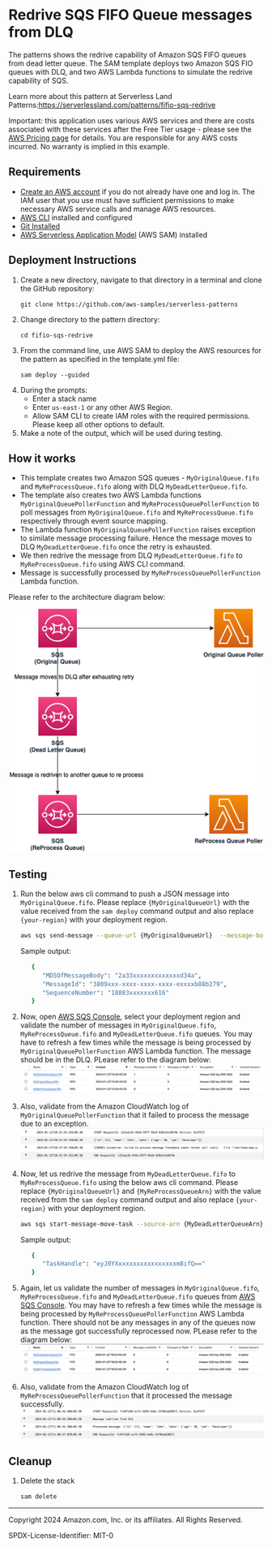 # Redrive SQS FIFO Queue messages from DLQ 

The patterns shows the redrive capability of Amazon SQS FIFO queues from dead letter queue. The SAM template deploys two Amazon SQS FIO queues with DLQ, and two AWS Lambda functions to simulate the redrive capability of SQS.

Learn more about this pattern at Serverless Land Patterns:https://serverlessland.com/patterns/fifio-sqs-redrive

Important: this application uses various AWS services and there are costs associated with these services after the Free Tier usage - please see the [AWS Pricing page](https://aws.amazon.com/pricing/) for details. You are responsible for any AWS costs incurred. No warranty is implied in this example.

## Requirements

- [Create an AWS account](https://portal.aws.amazon.com/gp/aws/developer/registration/index.html) if you do not already have one and log in. The IAM user that you use must have sufficient permissions to make necessary AWS service calls and manage AWS resources.
- [AWS CLI](https://docs.aws.amazon.com/cli/latest/userguide/install-cliv2.html) installed and configured
- [Git Installed](https://git-scm.com/book/en/v2/Getting-Started-Installing-Git)
- [AWS Serverless Application Model](https://docs.aws.amazon.com/serverless-application-model/latest/developerguide/serverless-sam-cli-install.html) (AWS SAM) installed

## Deployment Instructions

1. Create a new directory, navigate to that directory in a terminal and clone the GitHub repository:
   ```
   git clone https://github.com/aws-samples/serverless-patterns
   ```
2. Change directory to the pattern directory:
   ```
   cd fifio-sqs-redrive
   ```
3. From the command line, use AWS SAM to deploy the AWS resources for the pattern as specified in the template.yml file:
   ```
   sam deploy --guided
   ```
4. During the prompts:
    * Enter a stack name
    * Enter `us-east-1` or any other AWS Region. 
    * Allow SAM CLI to create IAM roles with the required permissions. Please keep all other options to default.
5. Make a note of the output, which will be used during testing.

## How it works

* This template creates two Amazon SQS queues - `MyOriginalQueue.fifo` and `MyReProcessQueue.fifo` along with DLQ `MyDeadLetterQueue.fifo`. 
* The template also creates two AWS Lambda functions `MyOriginalQueuePollerFunction` and `MyReProcessQueuePollerFunction` to poll messages from `MyOriginalQueue.fifo` and `MyReProcessQueue.fifo` respectively through event source mapping.
* The Lambda function `MyOriginalQueuePollerFunction` raises exception to similate message processing failure. Hence the message moves to DLQ `MyDeadLetterQueue.fifo` once the retry is exhausted. 
* We then redrive the message from DLQ `MyDeadLetterQueue.fifo` to `MyReProcessQueue.fifo` using AWS CLI command.
* Message is successfully processed by `MyReProcessQueuePollerFunction` Lambda function.


Please refer to the architecture diagram below:

![End to End Architecture](image/architecture.png)

## Testing

1. Run the below aws cli command to push a JSON message into `MyOriginalQueue.fifo`. Please replace `{MyOriginalQueueUrl}` with the value received from the `sam deploy` command output and also replace `{your-region}` with your deployment region.
    ```bash
    aws sqs send-message --queue-url {MyOriginalQueueUrl}  --message-body '{"id":123,"name":"John","data":{"age":30,"job":"Developer"}}' --message-group-id "group1" --region {your-region}
    ```

   Sample output:
   ```bash
      {
         "MD5OfMessageBody": "2a33xxxxxxxxxxxxxd34a",
         "MessageId": "3809xxx-xxxx-xxxx-xxxx-exxxxb88b279",
         "SequenceNumber": "18883xxxxxxx616"
      }
   ```
2. Now, open [AWS SQS Console](https://console.aws.amazon.com/sqs), select your deployment region and validate the number of messages in `MyOriginalQueue.fifo`, `MyReProcessQueue.fifo` and `MyDeadLetterQueue.fifo` queues. You may have to refresh a few times while the message is being processed by `MyOriginalQueuePollerFunction` AWS Lambda function. The message should be in the DLQ. PLease refer to the diagram below:
   ![The message in DLQ](image/msg-in-dlq.png)




3. Also, validate from the Amazon CloudWatch log of `MyOriginalQueuePollerFunction` that it failed to process the message due to an exception.
   ![Lambda processing error](image/lambda-processing-error.png) 



4. Now, let us redrive the message from `MyDeadLetterQueue.fifo` to `MyReProcessQueue.fifo` using the below aws cli command. Please replace `{MyOriginalQueueUrl}` and `{MyReProcessQueueArn}` with the value received from the `sam deploy` command output and also replace `{your-region}` with your deployment region.
    ```bash
    aws sqs start-message-move-task --source-arn {MyDeadLetterQueueArn} --destination-arn {MyReProcessQueueArn} --region {your-region}
    ```

   Sample output:
   ```bash
      {
         "TaskHandle": "eyJ0YXxxxxxxxxxxxxxxxxm8ifQ=="
      }
   ```


5. Again, let us validate the number of messages in `MyOriginalQueue.fifo`, `MyReProcessQueue.fifo` and `MyDeadLetterQueue.fifo` queues from [AWS SQS Console](https://console.aws.amazon.com/sqs). You may have to refresh a few times while the message is being processed by `MyReProcessQueuePollerFunction` AWS Lambda function. There should not be any messages in any of the queues now as the message got successfully reprocessed now. PLease refer to the diagram below:
   ![The message in DLQ](image/all-msg-processed.png)



6. Also, validate from the Amazon CloudWatch log of `MyReProcessQueuePollerFunction` that it processed the message successfully.
   ![Lambda processing error](image/lambda-reprocessed-msg.png) 


## Cleanup


1. Delete the stack
   ```bash
   sam delete
   ```

----
Copyright 2024 Amazon.com, Inc. or its affiliates. All Rights Reserved.

SPDX-License-Identifier: MIT-0
